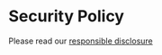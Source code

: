 # Security Policy

Please read our [responsible disclosure](https://mave.io/docs/responsible-disclosure/)

